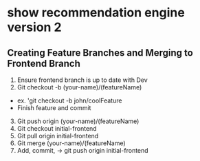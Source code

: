 # show recommendation engine version 2

## Creating Feature Branches and Merging to Frontend Branch
1. Ensure frontend branch is up to date with Dev
2. Git checkout -b (your-name)/(featureName)
- ex. 'git checkout -b john/coolFeature
- Finish feature and commit
3. Git push origin (your-name)/(featureName)
4. Git checkout initial-frontend
5. Git pull origin initial-frontend
6. Git merge (your-name)/(featureName)
7. Add, commit, -> git push origin initial-frontend
